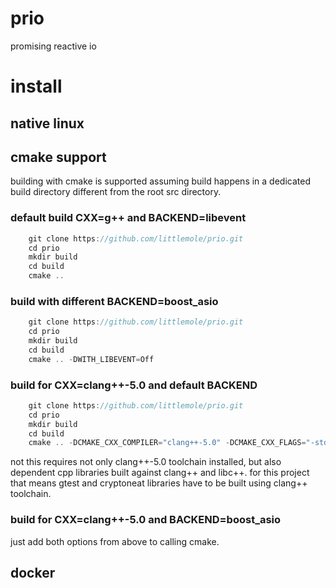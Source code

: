 # prio
promising reactive io

# install

## native linux

## cmake support

building with cmake is supported assuming build happens in a dedicated build directory different from the root src directory.

### default build CXX=g++ and BACKEND=libevent

```cpp
    git clone https://github.com/littlemole/prio.git
    cd prio
    mkdir build
    cd build
    cmake ..
```

### build with different BACKEND=boost_asio

```cpp
    git clone https://github.com/littlemole/prio.git
    cd prio
    mkdir build
    cd build
    cmake .. -DWITH_LIBEVENT=Off
```
### build for CXX=clang++-5.0 and default BACKEND

```cpp
    git clone https://github.com/littlemole/prio.git
    cd prio
    mkdir build
    cd build
    cmake .. -DCMAKE_CXX_COMPILER="clang++-5.0" -DCMAKE_CXX_FLAGS="-std=c++14 -stdlib=libc++"
```
not this requires not only clang++-5.0 toolchain installed,
but also dependent cpp libraries built against clang++ and libc++.
for this project that means gtest and cryptoneat libraries
have to be built using clang++ toolchain.

### build for CXX=clang++-5.0 and BACKEND=boost_asio

just add both options from above to calling cmake.


## docker